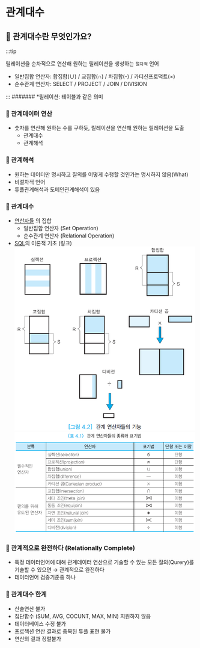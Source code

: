# 관계대수

## 🐣 관계대수란 무엇인가요?

:::tip



릴레이션을 순차적으로 연산해 원하는 릴레이션을 생성하는 `절차적` 언어

- 일반집합 연산자: 합집합(∪) / 교집합(∩) / 차집합(-) / 카티션프로덕트(×)
- 순수관계 연산자: SELECT / PROJECT / JOIN / DIVISION

:::
####### *릴레이션: 테이블과 같은 의미

### 🥚 관계데이터 연산

- 숫자를 연산해 원하는 수를 구하듯, 릴레이션을 연산해 원하는 릴레이션을 도출
    - 관계대수
    - 관계해석

### 🥚 관계해석

- 원하는 데이터만 명시하고 질의를 어떻게 수행할 것인가는 명시하지 않음(What)
- 비절차적 언어
- 튜플관계해석과 도메인관계해석이 있음

### 🥚 관계대수

- [연산자들](./RelatAlgeOperator.md) 의 집합
    - 일반집합 연산자 (Set Operation)
    - 순수관계 연산자 (Relational Operation)
- [SQL](../SQL.md)의 이론적 기초 (링크)
![AlgebraFig](img/AlgebraFig.png)
![AlgebraTable](img/AlgebraTable.png)

### 🥚 관계적으로 완전하다 (Relationally Complete)

- 특정 데이터언어에 대해 관계데이터 연산으로 기술할 수 있는 모든 질의(Qurery)를 기술할 수 있으면 → 관계적으로 완전하다
- 데이터언어 검증기준중 하나

### 🥚 관계대수 한계

- 산술연산 불가
- 집단함수 (SUM, AVG, COCUNT, MAX, MIN) 지원하지 않음
- 데이터베이스 수정 불가
- 프로젝션 연산 결과로 중복된 튜플 표현 불가
- 연산의 결과 정렬불가